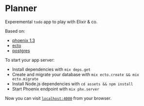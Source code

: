 # Planner

Experemental `todo` app to play with Elixir & co.

Based on:

  * [phoenix 1.3](https://hexdocs.pm/phoenix/1.3.0-rc.0/)
  * [ecto](https://hexdocs.pm/ecto/)
  * [postgres](https://www.postgresql.org/)

To start your app server:

  * Install dependencies with `mix deps.get`
  * Create and migrate your database with `mix ecto.create && mix ecto.migrate`
  * Install Node.js dependencies with `cd assets && npm install`
  * Start Phoenix endpoint with `mix phx.server`

Now you can visit [`localhost:4000`](http://localhost:4000) from your browser.
